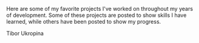 Here are some of my favorite projects I've worked on throughout my years of development. Some of these projects are posted to show skills I have learned,
while others have been posted to show my progress. 

Tibor Ukropina

